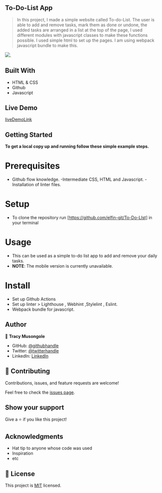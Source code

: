 ## To-Do-List App

> In this project, I made a simple website called To-do-List. The user is able to add and remove tasks, mark them as done or undone, the added tasks are arranged in a list at the top of the page, I used different modules with javascript classes to make these functions possible. I used simple html to set up the pages. I am using webpack javascript bundle to make this.

![](https://img.shields.io/badge/Microverse-blueviolet).

## Built With

- HTML & CSS
- Github
- Javascript

## Live Demo 

[liveDemoLink](https://elfin-git.github.io/To-Do-LIst/dist/)

## Getting Started

**To get a local copy up and running follow these simple example steps.**

# Prerequisites

- Github flow knowledge. -Intermediate CSS, HTML and Javascript. -Installation of linter files. 

# Setup 
- To clone the repository run [https://github.com/elfin-git/To-Do-LIst] in your terminal

# Usage
- This can be used as a simple to-do list app to add and remove your daily tasks.
- **NOTE**: The mobile version is currently unavailable.

# Install
- Set up Github Actions
- Set up linter > Lighthouse , Webhint ,Stylelint , Eslint.
- Webpack bundle for javascript.

## Author

👤 **Tracy Musongole**

- GitHub: [@githubhandle](https://github.com/elfin-git)
- Twitter: [@twitterhandle](https://twitter.com/tracy_muso)
- LinkedIn: [LinkedIn](https://linkedin.com/in/tracy-musongole)


## 🤝 Contributing

Contributions, issues, and feature requests are welcome!


Feel free to check the [issues page](github.com/elfin-git/To-Do-LIst/issues/).

## Show your support

Give a ⭐️ if you like this project!

## Acknowledgments

- Hat tip to anyone whose code was used
- Inspiration
- etc

## 📝 License

This project is [MIT](./MIT.md) licensed.
